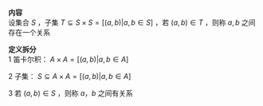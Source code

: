 **内容**  
设集合 $S$ ，子集 $T\subseteq S\times S=[(a,b)|a,b\in S]$ ，若 $(a,b)\in T$ ，则称 $a,b$ 之间存在一个关系  
  
**定义拆分**  
1 笛卡尔积： $A\times A=[(a,b)|a,b\in A]$   
  
2 子集： $S\subseteq A\times A=[(a,b)|a,b\in A]$   
  
3 若 $(a,b)\in S$ ，则称 $a，b$ 之间有关系  
